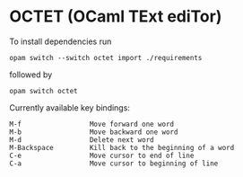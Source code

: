 # OCTET (OCaml TExt ediTor)

To install dependencies run

`opam switch --switch octet import ./requirements`

followed by

`opam switch octet`

Currently available key bindings:

    M-f                 Move forward one word
    M-b                 Move backward one word
    M-d                 Delete next word
    M-Backspace         Kill back to the beginning of a word
    C-e                 Move cursor to end of line
    C-a                 Move cursor to beginning of line
